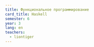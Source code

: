 ```yaml
---
title: Функциональное программирование
card_title: Haskell
semester: 6
year: 3
lang: en
teachers:
  - liontiger
---
```


